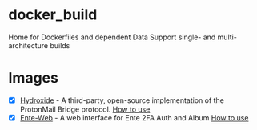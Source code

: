 # docker_build
Home for Dockerfiles and dependent Data
Support single- and multi-architecture builds

# Images
- [x] [Hydroxide](https://github.com/emersion/hydroxide) - A third-party, open-source implementation of the ProtonMail Bridge protocol. [How to use](hydroxide/README.md)
- [x] [Ente-Web](https://github.com/ente-io/ente/blob/main/web/docs/deploy.md) - A web interface for Ente 2FA Auth and Album [How to use](ente-web/README.md)